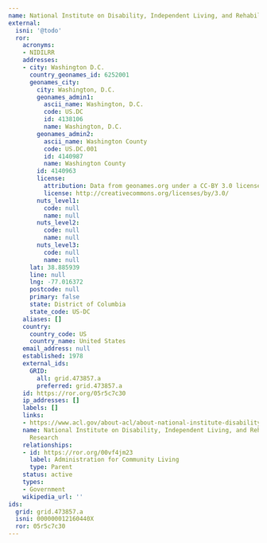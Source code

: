 ```yaml
---
name: National Institute on Disability, Independent Living, and Rehabilitation Research
external:
  isni: '@todo'
  ror:
    acronyms:
    - NIDILRR
    addresses:
    - city: Washington D.C.
      country_geonames_id: 6252001
      geonames_city:
        city: Washington, D.C.
        geonames_admin1:
          ascii_name: Washington, D.C.
          code: US.DC
          id: 4138106
          name: Washington, D.C.
        geonames_admin2:
          ascii_name: Washington County
          code: US.DC.001
          id: 4140987
          name: Washington County
        id: 4140963
        license:
          attribution: Data from geonames.org under a CC-BY 3.0 license
          license: http://creativecommons.org/licenses/by/3.0/
        nuts_level1:
          code: null
          name: null
        nuts_level2:
          code: null
          name: null
        nuts_level3:
          code: null
          name: null
      lat: 38.885939
      line: null
      lng: -77.016372
      postcode: null
      primary: false
      state: District of Columbia
      state_code: US-DC
    aliases: []
    country:
      country_code: US
      country_name: United States
    email_address: null
    established: 1978
    external_ids:
      GRID:
        all: grid.473857.a
        preferred: grid.473857.a
    id: https://ror.org/05r5c7c30
    ip_addresses: []
    labels: []
    links:
    - https://www.acl.gov/about-acl/about-national-institute-disability-independent-living-and-rehabilitation-research
    name: National Institute on Disability, Independent Living, and Rehabilitation
      Research
    relationships:
    - id: https://ror.org/00vf4jm23
      label: Administration for Community Living
      type: Parent
    status: active
    types:
    - Government
    wikipedia_url: ''
ids:
  grid: grid.473857.a
  isni: 000000012160440X
  ror: 05r5c7c30
---
```

